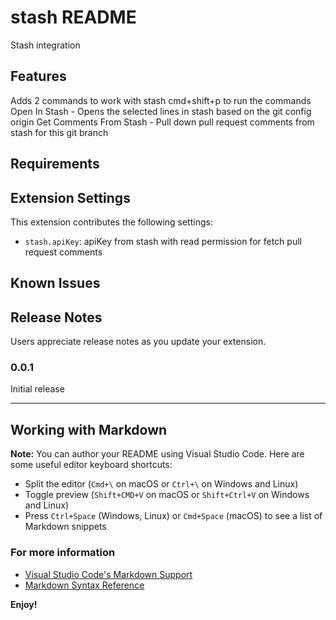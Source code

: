 # stash README

Stash integration

## Features

Adds 2 commands to work with stash
cmd+shift+p to run the commands
Open In Stash - Opens the selected lines in stash based on the git config origin
Get Comments From Stash - Pull down pull request comments from stash for this git branch


## Requirements


## Extension Settings

This extension contributes the following settings:

* `stash.apiKey`: apiKey from stash with read permission for fetch pull request comments

## Known Issues


## Release Notes

Users appreciate release notes as you update your extension.

### 0.0.1
Initial release

-----------------------------------------------------------------------------------------------------------

## Working with Markdown

**Note:** You can author your README using Visual Studio Code.  Here are some useful editor keyboard shortcuts:

* Split the editor (`Cmd+\` on macOS or `Ctrl+\` on Windows and Linux)
* Toggle preview (`Shift+CMD+V` on macOS or `Shift+Ctrl+V` on Windows and Linux)
* Press `Ctrl+Space` (Windows, Linux) or `Cmd+Space` (macOS) to see a list of Markdown snippets

### For more information

* [Visual Studio Code's Markdown Support](http://code.visualstudio.com/docs/languages/markdown)
* [Markdown Syntax Reference](https://help.github.com/articles/markdown-basics/)

**Enjoy!**
